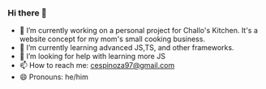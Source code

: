 ### Hi there 👋

- 🔭 I’m currently working on a personal project for Challo's Kitchen. It's a website concept for my mom's small cooking business.
- 🌱 I’m currently learning advanced JS,TS, and other frameworks.
- 🤔 I’m looking for help with learning more JS
- 📫 How to reach me: cespinoza97@gmail.com
- 😄 Pronouns: he/him
